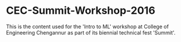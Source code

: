 # CEC-Summit-Workshop-2016

This is the content used for the 'Intro to ML' workshop at College of Engineering Chengannur
as part of its biennial technical fest 'Summit'.


